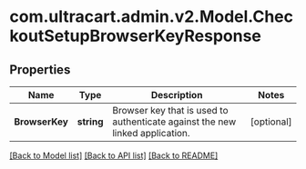 # com.ultracart.admin.v2.Model.CheckoutSetupBrowserKeyResponse
## Properties

Name | Type | Description | Notes
------------ | ------------- | ------------- | -------------
**BrowserKey** | **string** | Browser key that is used to authenticate against the new linked application. | [optional] 


[[Back to Model list]](../README.md#documentation-for-models) [[Back to API list]](../README.md#documentation-for-api-endpoints) [[Back to README]](../README.md)

